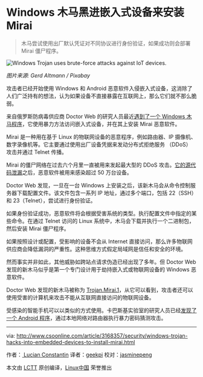 Windows 木马黑进嵌入式设备来安装 Mirai
============================================================

> 木马尝试使用出厂默认凭证对不同协议进行身份验证，如果成功则会部署 Mirai 僵尸程序。

 ![Windows Trojan uses brute-force attacks against IoT devices.](http://images.techhive.com/images/idgnsImport/2015/08/id-2956907-matrix-434036-100606417-large.jpg) 

*图片来源: Gerd Altmann / Pixabay*

攻击者已经开始使用 Windows 和 Android 恶意软件入侵嵌入式设备，这消除了人们广泛持有的想法，认为如果设备不直接暴露在互联网上，那么它们就不那么脆弱。

来自俄罗斯防病毒供应商 Doctor Web 的研究人员最近[遇到了一个 Windows 木马程序][21]，它使用暴力方法访问嵌入式设备，并在其上安装 Mirai 恶意软件。

Mirai 是一种用在基于 Linux 的物联网设备的恶意程序，例如路由器、IP 摄像机、数字录像机等。它主要通过使用出厂设备凭据来发动分布式拒绝服务 （DDoS） 攻击并通过 Telnet 传播。

Mirai 的僵尸网络在过去六个月里一直被用来发起最大型的 DDoS 攻击。[它的源代码泄漏][22]之后，恶意软件被用来感染超过 50 万台设备。

Doctor Web 发现，一旦在一台 Windows 上安装之后，该新木马会从命令控制服务器下载配置文件。该文件包含一系列 IP 地址，通过多个端口，包括 22（SSH）和 23（Telnet），尝试进行身份验证。

如果身份验证成功，恶意软件将会根据受害系统的类型。执行配置文件中指定的某些命令。在通过 Telnet 访问的 Linux 系统中，木马会下载并执行一个二进制包，然后安装 Mirai 僵尸程序。

如果按照设计或配置，受影响的设备不会从 Internet 直接访问，那么许多物联网供应商会降低漏洞的严重性。这种思维方式假定局域网是信任和安全的环境。

然而事实并非如此，其他威胁如跨站点请求伪造已经出现了多年。但 Doctor Web 发现的新木马似乎是第一个专门设计用于劫持嵌入式或物联网设备的 Windows 恶意软件。

Doctor Web 发现的新木马被称为 [Trojan.Mirai.1][23]，从它可以看到，攻击者还可以使用受害的计算机来攻击不能从互联网直接访问的物联网设备。

受感染的智能手机可以以类似的方式使用。卡巴斯基实验室的研究人员已经[发现了一个 Android 程序][24]，通过本地网络对路由器执行暴力密码猜测攻击。

--------------------------------------------------------------------------------

via: http://www.csoonline.com/article/3168357/security/windows-trojan-hacks-into-embedded-devices-to-install-mirai.html

作者：[ Lucian Constantin][a]
译者：[geekpi](https://github.com/geekpi)
校对：[jasminepeng](https://github.com/jasminepeng)

本文由 [LCTT](https://github.com/LCTT/TranslateProject) 原创编译，[Linux中国](https://linux.cn/) 荣誉推出

[a]:http://www.csoonline.com/author/Lucian-Constantin/
[1]:http://www.csoonline.com/article/3133744/internet-of-things/fasten-your-seatbelt-in-the-iot-cybersecurity-race.html
[2]:http://www.csoonline.com/article/3150881/internet-of-things/data-breaches-through-wearables-put-target-squarely-on-iot-in-2017.html
[3]:http://www.csoonline.com/article/3144197/security/upgraded-mirai-botnet-disrupts-deutsche-telekom-by-infecting-routers.html
[4]:http://www.csoonline.com/video/73795/security-sessions-the-csos-role-in-active-shooter-planning
[5]:http://www.idgnews.net/
[6]:http://www.csoonline.com/article/3133744/internet-of-things/fasten-your-seatbelt-in-the-iot-cybersecurity-race.html
[7]:http://www.csoonline.com/article/3150881/internet-of-things/data-breaches-through-wearables-put-target-squarely-on-iot-in-2017.html
[8]:http://www.csoonline.com/article/3144197/security/upgraded-mirai-botnet-disrupts-deutsche-telekom-by-infecting-routers.html
[9]:http://www.csoonline.com/video/73795/security-sessions-the-csos-role-in-active-shooter-planning
[10]:http://www.csoonline.com/video/73795/security-sessions-the-csos-role-in-active-shooter-planning
[12]:http://www.csoonline.com/author/Lucian-Constantin/
[13]:https://twitter.com/intent/tweet?url=http%3A%2F%2Fwww.csoonline.com%2Farticle%2F3168357%2Fsecurity%2Fwindows-trojan-hacks-into-embedded-devices-to-install-mirai.html&via=csoonline&text=Windows+Trojan+hacks+into+embedded+devices+to+install+Mirai
[14]:https://www.facebook.com/sharer/sharer.php?u=http%3A%2F%2Fwww.csoonline.com%2Farticle%2F3168357%2Fsecurity%2Fwindows-trojan-hacks-into-embedded-devices-to-install-mirai.html
[15]:http://www.linkedin.com/shareArticle?url=http%3A%2F%2Fwww.csoonline.com%2Farticle%2F3168357%2Fsecurity%2Fwindows-trojan-hacks-into-embedded-devices-to-install-mirai.html&title=Windows+Trojan+hacks+into+embedded+devices+to+install+Mirai
[16]:https://plus.google.com/share?url=http%3A%2F%2Fwww.csoonline.com%2Farticle%2F3168357%2Fsecurity%2Fwindows-trojan-hacks-into-embedded-devices-to-install-mirai.html
[17]:http://reddit.com/submit?url=http%3A%2F%2Fwww.csoonline.com%2Farticle%2F3168357%2Fsecurity%2Fwindows-trojan-hacks-into-embedded-devices-to-install-mirai.html&title=Windows+Trojan+hacks+into+embedded+devices+to+install+Mirai
[18]:http://www.stumbleupon.com/submit?url=http%3A%2F%2Fwww.csoonline.com%2Farticle%2F3168357%2Fsecurity%2Fwindows-trojan-hacks-into-embedded-devices-to-install-mirai.html
[19]:http://www.csoonline.com/article/3168357/security/windows-trojan-hacks-into-embedded-devices-to-install-mirai.html#email
[20]:http://www.csoonline.com/author/Lucian-Constantin/
[21]:https://news.drweb.com/news/?i=11140&lng=en
[22]:http://www.computerworld.com/article/3132359/security/hackers-create-more-iot-botnets-with-mirai-source-code.html
[23]:https://vms.drweb.com/virus/?_is=1&i=14934685
[24]:https://securelist.com/blog/mobile/76969/switcher-android-joins-the-attack-the-router-club/
[25]:http://www.csoonline.com/author/Lucian-Constantin/
